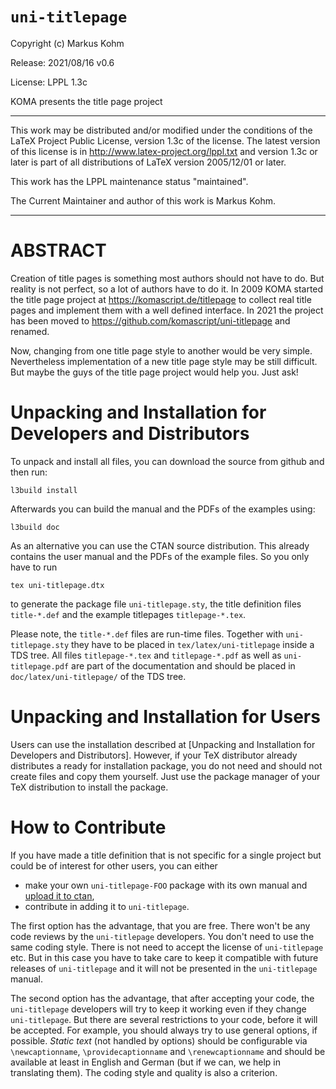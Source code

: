 # `uni-titlepage`

Copyright (c) Markus Kohm <komascript at gmx.info>

Release: 2021/08/16 v0.6

License: LPPL 1.3c

KOMA presents the title page project

----------------------------------------------------------------------------

This work may be distributed and/or modified under the conditions of
the LaTeX Project Public License, version 1.3c of the license.
The latest version of this license is in
    http://www.latex-project.org/lppl.txt
and version 1.3c or later is part of all distributions of LaTeX
version 2005/12/01 or later.

This work has the LPPL maintenance status "maintained".

The Current Maintainer and author of this work is Markus Kohm.

----------------------------------------------------------------------------

# ABSTRACT

Creation of title pages is something most authors should not have to do.
But reality is not perfect, so a lot of authors have to do it.  In 2009
KOMA started the title page project at <https://komascript.de/titlepage>
to collect real title pages and implement them with a well defined interface.
In 2021 the project has been moved to <https://github.com/komascript/uni-titlepage>
and renamed.

Now, changing from one title page style to another would be very
simple.  Nevertheless implementation of a new title page style may be still
difficult.  But maybe the guys of the title page project would help you.  Just
ask!

# Unpacking and Installation for Developers and Distributors

To unpack and install all files, you can download the source from github
and then run:

    l3build install

Afterwards you can build the manual and the PDFs of the examples using:

    l3build doc

As an alternative you can use the CTAN source distribution. This already
contains the user manual and the PDFs of the example files. So you only have
to run

    tex uni-titlepage.dtx

to generate the package file `uni-titlepage.sty`, the title definition files
`title-*.def` and the example titlepages `titlepage-*.tex`.

Please note, the `title-*.def` files are run-time files. Together with
`uni-titlepage.sty` they have to be placed in `tex/latex/uni-titlepage` inside
a TDS tree. All files `titlepage-*.tex` and `titlepage-*.pdf` as well as
`uni-titlepage.pdf` are part of the documentation and should be placed in
`doc/latex/uni-titlepage/` of the TDS tree.

# Unpacking and Installation for Users

Users can use the installation described at
[Unpacking and Installation for Developers and Distributors]. However, if
your TeX distributor already distributes a ready for installation package, you
do not need and should not create files and copy them yourself. Just use the
package manager of your TeX distribution to install the package.

# How to Contribute

If you have made a title definition that is not specific for a single project
but could be of interest for other users, you can either

* make your own `uni-titlepage-FOO` package with its own manual and [upload it
to ctan](https://www.ctan.org/upload),
* contribute in adding it to `uni-titlepage`.

The first option has the advantage, that you are free. There won't be any code
reviews by the `uni-titlepage` developers. You don't need to use the same
coding style. There is not need to accept the license of `uni-titlepage`
etc. But in this case you have to take care to keep it compatible with future
releases of `uni-titlepage` and it will not be presented in the
`uni-titlepage` manual.

The second option has the advantage, that after accepting your code, the
`uni-titlepage` developers will try to keep it working even if they change
`uni-titlepage`. But there are several restrictions to your code, before it
will be accepted. For example, you should always try to use general options,
if possible. *Static text* (not handled by options) should be configurable via
`\newcaptionname`, `\providecaptionname` and `\renewcaptionname` and should be
available at least in English and German (but if we can, we help in
translating them). The coding style and quality is also a criterion.

